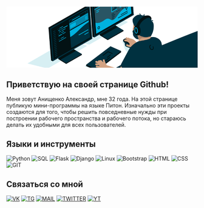 [![HEADER](https://github.com/bantikgames/bantikgames/blob/main/assets/header.gif)](https://t.me/bantikgames)

## Приветствую на своей странице Github!

Меня зовут Анищенко Александр, мне 32 года. На этой странице публикую мини-программы на языке Питон. Изначально эти проекты создаются для того, чтобы решить повседневные нужды при построении рабочего пространства и рабочего потока, но стараюсь делать их удобными для всех пользователей.

## Языки и инструменты

![Python](https://img.shields.io/badge/-Python-003140?style=for-the-badge&logo=python)
![SQL](https://img.shields.io/badge/-SQL-003140?style=for-the-badge&logo=mysql)
![Flask](https://img.shields.io/badge/-Flask-003140?style=for-the-badge&logo=flask)
![Django](https://img.shields.io/badge/-Django-003140?style=for-the-badge&logo=django)
![Linux](https://img.shields.io/badge/-Linux-003140?style=for-the-badge&logo=linux)
![Bootstrap](https://img.shields.io/badge/-Bootstrap-003140?style=for-the-badge&logo=bootstrap)
![HTML](https://img.shields.io/badge/-HTML-003140?style=for-the-badge&logo=html5)
![CSS](https://img.shields.io/badge/-CSS-003140?style=for-the-badge&logo=css3)
![GIT](https://img.shields.io/badge/-GIT-003140?style=for-the-badge&logo=git)


## Связаться со мной

[![VK](https://img.shields.io/badge/-ВКОНТАКТЕ-003140?style=for-the-badge&logo=vk)](https://vk.com/bantikgames)
[![TG](https://img.shields.io/badge/-TELEGRAM-003140?style=for-the-badge&logo=telegram)](https://t.me/bantikgames)
[![MAIL](https://img.shields.io/badge/-ANISHENKO.ALEX@GMAIL.COM-003140?style=for-the-badge&logo=gmail)](mailto:anishenko.alex@gmail.com)
[![TWITTER](https://img.shields.io/badge/-TWITTER-003140?style=for-the-badge&logo=twitter)](https://twitter.com/BantikGames)
[![YT](https://img.shields.io/badge/-YOUTUBE-003140?style=for-the-badge&logo=youtube)](https://www.youtube.com/channel/UCbwHj15h4h9d5iS4plMPfCA)

